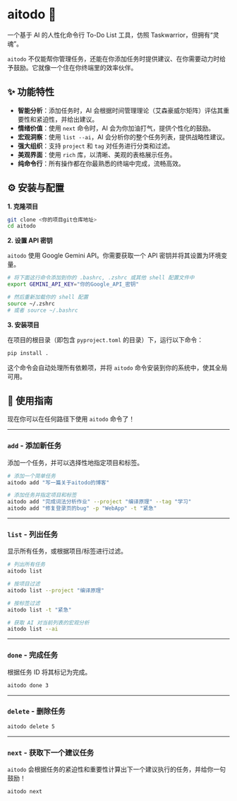 # aitodo 🚀

一个基于 AI 的人性化命令行 To-Do List 工具，仿照 Taskwarrior，但拥有“灵魂”。

`aitodo` 不仅能帮你管理任务，还能在你添加任务时提供建议、在你需要动力时给予鼓励。它就像一个住在你终端里的效率伙伴。

## ✨ 功能特性

- **智能分析**：添加任务时，AI 会根据时间管理理论（艾森豪威尔矩阵）评估其重要性和紧迫性，并给出建议。
- **情绪价值**：使用 `next` 命令时，AI 会为你加油打气，提供个性化的鼓励。
- **宏观洞察**：使用 `list --ai`，AI 会分析你的整个任务列表，提供战略性建议。
- **强大组织**：支持 `project` 和 `tag` 对任务进行分类和过滤。
- **美观界面**：使用 `rich` 库，以清晰、美观的表格展示任务。
- **纯命令行**：所有操作都在你最熟悉的终端中完成，流畅高效。

## ⚙️ 安装与配置

**1. 克隆项目**

```bash
git clone <你的项目git仓库地址>
cd aitodo
```

**2. 设置 API 密钥**

`aitodo` 使用 Google Gemini API。你需要获取一个 API 密钥并将其设置为环境变量。

```bash
# 将下面这行命令添加到你的 .bashrc, .zshrc 或其他 shell 配置文件中
export GEMINI_API_KEY="你的Google_API_密钥"

# 然后重新加载你的 shell 配置
source ~/.zshrc 
# 或者 source ~/.bashrc
```

**3. 安装项目**

在项目的根目录（即包含 `pyproject.toml` 的目录）下，运行以下命令：

```bash
pip install .
```

这个命令会自动处理所有依赖项，并将 `aitodo` 命令安装到你的系统中，使其全局可用。

## 🚀 使用指南

现在你可以在任何路径下使用 `aitodo` 命令了！

---

### `add` - 添加新任务

添加一个任务，并可以选择性地指定项目和标签。

```bash
# 添加一个简单任务
aitodo add "写一篇关于aitodo的博客"

# 添加任务并指定项目和标签
aitodo add "完成词法分析作业" --project "编译原理" --tag "学习"
aitodo add "修复登录页的bug" -p "WebApp" -t "紧急"
```

---

### `list` - 列出任务

显示所有任务，或根据项目/标签进行过滤。

```bash
# 列出所有任务
aitodo list

# 按项目过滤
aitodo list --project "编译原理"

# 按标签过滤
aitodo list -t "紧急"

# 获取 AI 对当前列表的宏观分析
aitodo list --ai
```

---

### `done` - 完成任务

根据任务 ID 将其标记为完成。

```bash
aitodo done 3
```

---

### `delete` - 删除任务

```bash
aitodo delete 5
```

---

### `next` - 获取下一个建议任务

`aitodo` 会根据任务的紧迫性和重要性计算出下一个建议执行的任务，并给你一句鼓励！

```bash
aitodo next
```
